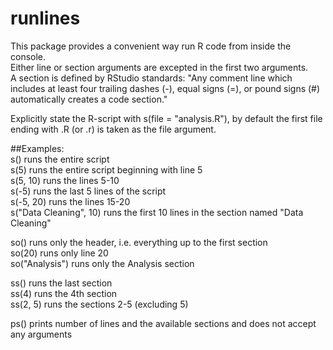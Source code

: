 # runlines
This package provides a convenient way run R code from inside the console.  
Either line or section arguments are excepted in the first two arguments.  
A section is defined by RStudio standards: "Any comment line which includes at least four trailing dashes (-), equal signs (=), or pound signs (#) automatically creates a code section."

Explicitly state the R-script with s(file = "analysis.R"), by default the first file ending with .R (or .r) is taken as the file argument.

##Examples:  
s() runs the entire script  
s(5) runs the entire script beginning with line 5  
s(5, 10) runs the lines 5-10  
s(-5) runs the last 5 lines of the script  
s(-5, 20) runs the lines 15-20  
s("Data Cleaning", 10) runs the first 10 lines in the section named "Data Cleaning" 

so() runs only the header, i.e. everything up to the first section  
so(20) runs only line 20  
so("Analysis") runs only the Analysis section  

ss() runs the last section  
ss(4) runs the 4th section  
ss(2, 5) runs the sections 2-5 (excluding 5)  

ps() prints number of lines and the available sections and does not accept any arguments  